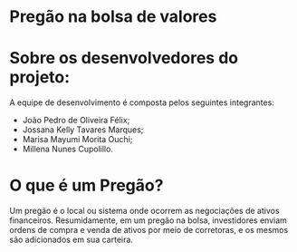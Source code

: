 # Pregão na bolsa de valores

# Sobre os desenvolvedores do projeto:
A equipe de desenvolvimento é composta pelos seguintes integrantes:
- João Pedro de Oliveira Félix;
- Jossana Kelly Tavares Marques;
- Marisa Mayumi Morita Ouchi;
- Millena Nunes Cupolillo.

# O que é um Pregão?
Um pregão é o local ou sistema onde ocorrem as negociações de ativos financeiros.
Resumidamente, em um pregão na bolsa, investidores enviam ordens de compra e venda de ativos por meio de corretoras, e os mesmos são adicionados em sua carteira.




